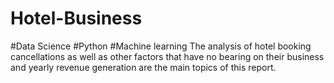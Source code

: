 # Hotel-Business
#Data Science #Python #Machine learning
The analysis of hotel booking cancellations as well as other factors that have no bearing on their business and yearly revenue generation are the main topics of this report.
